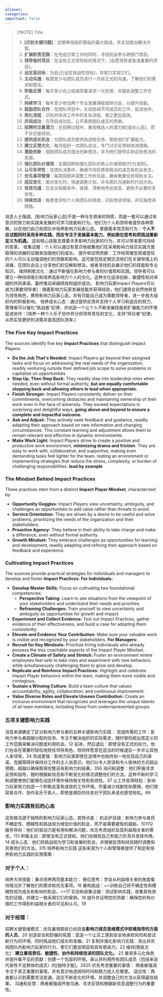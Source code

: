 ```yaml
---
aliases: 
categories: 
important: false
---
```

> [!NOTE] Title
>
> 1. **[识别关键问题]**：定期审视组织面临的最大挑战，并主动提出解决方案。
> 2. **扩展职责范围**：在完成日常工作的同时，寻找机会参与跨部门项目。
> 3. **领导临时项目**：在没有正式领导权的情况下，[自愿领导紧急或重要的项目]。
> 4. **设定高目标**：为自己[设定挑战性目标]，并努力实现它们。
> 5. **主动沟通**：每周至少与团队成员进行一次非正式的沟通，了解他们的需求和想法。
> 6. **积极反馈**：每月至少向上级或同事请求一次反馈，并据此调整工作方式。
> 7. **持续学习**：每年至少参加两个专业发展课程或研讨会，以提升技能。
> 8. **鼓励团队合作**：在团队项目中，主动协调不同成员的工作，促进协作。
> 9. **简化流程**：识别并改进工作中的复杂流程，使之更加高效。
> 10. **庆祝成功**：在项目成功后，公开表扬团队成员的贡献。
> 11. **招聘时注重潜力**：在招聘过程中，重视候选人的潜力和[成长心态]，而不仅仅是经验。
> 12. **提供成长机会**：为团队成员提供挑战性任务，帮助他们扩展能力。
> 13. **建立反馈文化**：每月组织一次团队会议，专门讨论反馈和改进措施。
> 14. **激励创新**：鼓励团队成员提出创新想法，并为他们提供实验这些想法的资源。
> 15. **强化团队价值观**：定期回顾和强化团队的核心价值观和[行为准则]。
> 16. **认可多样性**：在团队决策中，确保不同背景和观点的成员有机会发言。
> 17. **优先事项管理**：每周回顾并调整工作优先级，确保重要任务得到关注。
> 18. **适应变化**：面对变化时，快速调整计划，并与团队沟通新的行动方向。
> 19. **有效沟通**：在会议和报告中，直接、清晰地传达信息，避免不必要的复杂性。
> 20. **持续改进**：每季度评估个人和团队的绩效，识别改进领域，并实施改进措施。


消息人士强调，[影响力玩家心态]不是一种与生俱来的特质，而是一套可以通过有意识的努力和实践来发展的可学习技能和行为。他们为个人和领导者提供各种策略，以在他们自己和团队中培养影响力玩家心态。
掌握基本信念和行为：**个人不应试图同时采用多种实践，而应专注于发展基本能力，例如换位思考和将挑战重新定义为机遇。** 这些核心技能支撑着许多影响力玩家的行为，并可以带来更可持续的变革。
收集证据：个人可以通过有意识地收集他们在采用影响力球员实践方面取得的进展的证据来加强他们的成长。
提升和证明贡献：工作经常被忽视或低估的个人可以主动强调他们的贡献和影响。这可能包括定期交流他们在关键举措上的进展，在团队会议上分享他们的见解和想法，或者寻找机会展示他们的技能和专业知识。
维持制胜文化：通过不断强化影响力参与者的价值观和实践，领导者可以建立一种持续吸引和培养高影响力个人的文化。这种文化促进创新、敏捷性和对卓越的共同承诺，最终推动卓越绩效和组织成功。
影响力玩家Impact Players可以成为[乘数领导者]：随着影响力玩家发展技能并获得经验，他们通常会自然地转变为领导角色，携带影响力玩家心态，并有可能自己成为乘数领导者，进一步放大组织内的积极影响。
培养成长心态：通过提供反馈并支持个人学习和适应的努力，管理者可以强化“挑战者”纪律，并创造一个让个人不断发展技能和扩展能力的环境
促进协作：[培养一种个人乐于协作并分担领导责任的文化，支持“辩论者”纪律，从而实现更好的决策并提高团队效率.]
### The Five Key Impact Practices
The sources identify five key **Impact Practices** that distinguish Impact Players:
- **Do the Job That's Needed:** Impact Players go beyond their assigned tasks and focus on addressing the real needs of the organization, readily venturing outside their defined job scope to solve problems or capitalize on opportunities.
- **Step Up, Then Step Back:** They readily step into leadership roles when needed, even without formal authority, **but are equally comfortable stepping back and allowing others to lead when appropriate.**
- **Finish Stronger:** Impact Players consistently deliver on their commitments, overcoming obstacles and maintaining ownership of their work even in the face of adversity. They exceed expectations in surprising and delightful ways, **going above and beyond to ensure a complete and impactful outcome.**
- **Ask and Adjust:** They actively seek feedback and guidance, readily adapting their approach based on new information and changing circumstances. This constant learning and adjustment allows them to remain relevant and effective in dynamic environments.
- **Make Work Light:** Impact Players strive to create a positive and productive work environment, **minimizing drama and friction**. They are easy to work with, collaborative, and supportive, making even demanding tasks feel lighter for the team.
reating an environment or implementing strategies that reduce the stress, complexity, or burden of challenging responsibilities. **lead by example**
### The Mindset Behind Impact Practices
These practices stem from a distinct **Impact Player Mindset**, characterized by:
- **Opportunity Goggles:** Impact Players view uncertainty, ambiguity, and challenges as opportunities to add value rather than threats to avoid.
- **Service Orientation:** They are driven by a desire to be useful and solve problems, prioritizing the needs of the organization and their stakeholders.
- **Proactive Agency:** They believe in their ability to take charge and make a difference, even without formal authority.
- **Growth Mindset:** They embrace challenges as opportunities for learning and development, readily adapting and refining their approach based on feedback and experience.
### Cultivating Impact Practices
The sources provide practical strategies for individuals and managers to develop and foster **Impact Practices**:
**For Individuals:**
- **Develop Master Skills:** Focus on cultivating two foundational competencies:
  - **Perspective Taking:** Learn to see situations from the viewpoint of your stakeholders and understand their needs and priorities.
  - **Reframing Challenges:** Train yourself to view uncertainty and ambiguity as opportunities for growth and impact.
- **Experiment and Collect Evidence:** Test out Impact Practices, gather evidence of their effectiveness, and build a case for adopting them consistently.
- **Elevate and Evidence Your Contribution:** Make sure your valuable work is visible and recognized by your stakeholders.
**For Managers:**
- **Recruit for Key Mindsets:** Prioritize hiring individuals who already possess the less coachable aspects of the Impact Player Mindset.
- **Create a Climate of Safety and Stretch:** Foster an environment where employees feel safe to take risks and experiment with new behaviors while simultaneously challenging them to grow and develop.
- **Replicate and Reinforce Impact Practices:** Highlight and celebrate Impact Player behaviors within the team, making them more visible and contagious.
- **Sustain a Winning Culture:** Build a team culture that values accountability, agility, collaboration, and continuous improvement.
- **Value Diverse Roles and Elevate Unseen Contribution:** Create an inclusive environment that recognizes and leverages the unique talents of all team members, including those from underrepresented groups.

### 五项关键影响力实践
消息来源确定了区分影响力参与者的五种关键影响力实践：
完成所需的工作：影响力参与者超越分配的任务，专注于解决组织的实际需求，随时冒险超出其定义的工作范围来解决问题或利用机会。12
前进，然后退后：即使没有正式的权力，他们也会在需要时轻松地担任领导角色，但同样愿意在适当的时候退后一步并让其他人来领导。34
完成更强：影响力玩家即使在逆境中也始终如一地兑现自己的承诺，克服障碍并保持对工作的主人翁意识。他们以令人惊讶和令人愉快的方式超出预期，超越以确保取得完整且有影响力的结果。356
询问和调整：他们积极寻求反馈和指导，随时根据新信息和不断变化的情况调整他们的方法。这种不断的学习和调整使他们能够在动态环境中保持相关性和有效性。37
让工作变得轻松：影响力玩家努力创造一个积极且富有成效的工作环境，尽量减少戏剧性和摩擦。他们很容易合作、协作且乐于助人，即使是艰巨的任务对于团队来说也感觉轻松。89

### 影响力实践背后的心态
这些做法源于独特的影响力玩家心态，其特点是：
机会护目镜：影响力参与者将不确定性、模糊性和挑战视为增加价值的机会，而不是需要避免的威胁。101112
服务导向：他们的驱动力是有用和解决问题，优先考虑组织及其利益相关者的需求。113
积极主动：即使没有正式授权，他们也相信自己有能力负责并发挥作用。14
成长心态：他们将挑战视为学习和发展的机会，并根据反馈和经验随时调整和完善他们的方法。315
培养影响力实践
这些来源为个人和管理者提供了制定和培养影响力实践的实用策略：
 
###  对于个人：
培养大师技能：重点培养两项基本能力：
换位思考：学会从利益相关者的角度看待情况并了解他们的需求和优先事项。16
重构挑战：==训练自己将不确定性和模糊性视为成长和影响的机会。==17
实验和收集证据：测试影响实践，收集其有效性的证据，并建立一致采用它们的案例。18
提升并证明您的贡献：确保您的有价值的工作得到利益相关者的可见和认可。19
### 对于经理：
招聘关键思维模式：优先雇用那些已经具备**影响力球员思维模式中较难指导的方面的人员**。20
创造安全和舒展的氛围：营造一个让员工感到安全地承担风险和尝试新行为的环境，同时挑战他们成长和发展。21
复制并强化影响力实践：突出并庆祝团队内影响力玩家的行为，使它们更加明显和具有感染力。22
维持[致胜文化]：**建立重视责任、敏捷性、协作和持续改进的团队文化。** 23
重视多元化角色并提升看不见的贡献：创建一个包容的环境，承认并利用所有团队成员（包括来自代表性不足群体的成员）的[独特才能]。2425
优先考虑重要的事情： 两者都强调专注于真正重要的事情，并有意识地选择将时间和精力投入在哪里。
适应性：两者都认识到需要灵活变通，适应不断变化的环境，并调整自己的方法以获得最佳结果。
沟通和反馈：两者都强调开放沟通、寻求反馈和根据新信息调整行为的重要性。
 